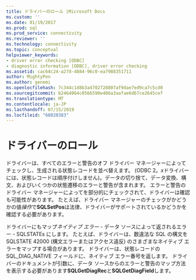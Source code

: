 ```yaml
---
title: ドライバーのロール |Microsoft Docs
ms.custom: ''
ms.date: 01/19/2017
ms.prod: sql
ms.prod_service: connectivity
ms.reviewer: ''
ms.technology: connectivity
ms.topic: conceptual
helpviewer_keywords:
- driver error checking [ODBC]
- diagnostic information [ODBC], driver error checking
ms.assetid: cac64c24-a27d-4884-96c0-ea7988351711
author: MightyPen
ms.author: genemi
ms.openlocfilehash: 7c344c1d8b3a4702728807af9dae7ed9ca7c5cd0
ms.sourcegitcommit: b2464064c0566590e486a3aafae6d67ce2645cef
ms.translationtype: MT
ms.contentlocale: ja-JP
ms.lasthandoff: 07/15/2019
ms.locfileid: "68020383"
---
```

# <a name="role-of-the-driver"></a>ドライバーのロール
ドライバーは、すべてのエラーと警告のオフ ドライバー マネージャーによってチェックし、生成される状態レコードを並べ替えます。 (ODBC 2。*x*ドライバーには、状態レコードは順序付けしません)。データの切り捨て、データ変換、構文、およびいくつかの状態遷移のエラーと警告が含まれます。 エラーと警告のドライバー マネージャーによってを部分的にチェックされて、ドライバーは確認も可能性があります。 たとえば、ドライバー マネージャーのチェックがかどうかの値*操作*で**SQLSetPos**は法律、ドライバーがサポートされているかどうかを確認する必要があります。  
  
 ドライバーにもマップ*ネイティブ エラー* - データ ソースによって返されるエラー - SQLSTATEs にします。 たとえば、ドライバーは、数違法な SQL の構文を SQLSTATE 42000 (構文エラーまたはアクセス違反) のさまざまなネイティブ エラーをマップする場合があります。 ドライバーは、状態レコードの SQL_DIAG_NATIVE フィールドに、ネイティブ エラー番号を返します。 ドライバーのドキュメントが引数に、データ ソースからのエラーと警告のマップ方法を表示する必要があります**SQLGetDiagRec**と**SQLGetDiagField**します。
